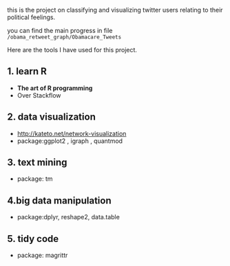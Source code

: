 this is the project on classifying and visualizing twitter users relating to their political feelings.

you can find the main progress in file `/obama_retweet_graph/Obamacare_Tweets`

Here are the tools I have used for this project.

## 1. learn R

- **The art of R programming**  
- Over Stackflow

## 2. data visualization 

- <http://kateto.net/network-visualization>  
- package:ggplot2 , igraph , quantmod 

## 3. text mining  

- package: tm  

## 4.big data manipulation 

- package:dplyr, reshape2, data.table

## 5. tidy code  
- package: magrittr
